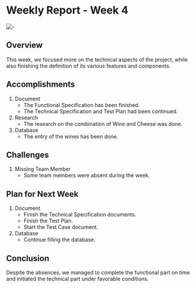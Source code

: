 # Weekly Report - Week 4
![-](https://raw.githubusercontent.com/andreasbm/readme/master/assets/lines/rainbow.png)

## Overview

This week, we focused more on the technical aspects of the project, while also finishing the definition of its various features and components.

## Accomplishments

1. Document
   - The Functional Specification has been finished.
   - The Technical Specification and Test Plan had been continued.
2. Research
   - The research on the combination of Wine and Cheese was done.
3. Database
   - The entry of the wines has been done.

## Challenges

1. Missing Team Member
   - Some team members were absent during the week.

## Plan for Next Week

1. Document 
    - Finish the Technical Specification documents.
    - Finish the Test Plan.
    - Start the Test Case document.
3. Database
    - Continue filling the database.

## Conclusion
Despite the absences, we managed to complete the functional part on time and initiated the technical part under favorable conditions.

